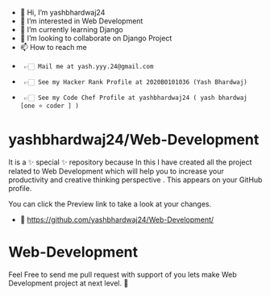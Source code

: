 - 👋 Hi, I’m yashbhardwaj24
- 👀 I’m interested in Web Development  
- 🌱 I’m currently learning Django  
- 💞️ I’m looking to collaborate on Django Project
- 📫 How to reach me 
-      👉🏻 Mail me at yash.yyy.24@gmail.com
-      👉🏻 See my Hacker Rank Profile at 2020B0101036 (Yash Bhardwaj)
-      👉🏻 See my Code Chef Profile at yashbhardwaj24 ( yash bhardwaj [one ⭐ coder ] )

# yashbhardwaj24/Web-Development
It is a ✨ special ✨ repository because In this I have created all the project related to Web Development which will help you to increase your productivity and creative thinking perspective . This appears on your GitHub profile.

You can click the Preview link to take a look at your changes.
- 📂 https://github.com/yashbhardwaj24/Web-Development/

# Web-Development
Feel Free to send me pull request with support of you lets make Web Development project at next level. 🥰

